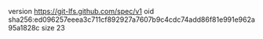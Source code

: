 version https://git-lfs.github.com/spec/v1
oid sha256:ed096257eeea3c711cf892927a7607b9c4cdc74add86f81e991e962a95a1828c
size 23
